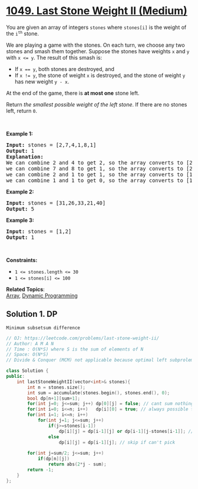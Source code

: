 # [1049. Last Stone Weight II (Medium)](https://leetcode.com/problems/last-stone-weight-ii/)

<p>You are given an array of integers <code>stones</code> where <code>stones[i]</code> is the weight of the <code>i<sup>th</sup></code> stone.</p>

<p>We are playing a game with the stones. On each turn, we choose any two stones and smash them together. Suppose the stones have weights <code>x</code> and <code>y</code> with <code>x &lt;= y</code>. The result of this smash is:</p>

<ul>
	<li>If <code>x == y</code>, both stones are destroyed, and</li>
	<li>If <code>x != y</code>, the stone of weight <code>x</code> is destroyed, and the stone of weight <code>y</code> has new weight <code>y - x</code>.</li>
</ul>

<p>At the end of the game, there is <strong>at most one</strong> stone left.</p>

<p>Return <em>the smallest possible weight of the left stone</em>. If there are no stones left, return <code>0</code>.</p>

<p>&nbsp;</p>
<p><strong>Example 1:</strong></p>

<pre><strong>Input:</strong> stones = [2,7,4,1,8,1]
<strong>Output:</strong> 1
<strong>Explanation:</strong>
We can combine 2 and 4 to get 2, so the array converts to [2,7,1,8,1] then,
we can combine 7 and 8 to get 1, so the array converts to [2,1,1,1] then,
we can combine 2 and 1 to get 1, so the array converts to [1,1,1] then,
we can combine 1 and 1 to get 0, so the array converts to [1], then that's the optimal value.
</pre>

<p><strong>Example 2:</strong></p>

<pre><strong>Input:</strong> stones = [31,26,33,21,40]
<strong>Output:</strong> 5
</pre>

<p><strong>Example 3:</strong></p>

<pre><strong>Input:</strong> stones = [1,2]
<strong>Output:</strong> 1
</pre>

<p>&nbsp;</p>
<p><strong>Constraints:</strong></p>

<ul>
	<li><code>1 &lt;= stones.length &lt;= 30</code></li>
	<li><code>1 &lt;= stones[i] &lt;= 100</code></li>
</ul>


**Related Topics**:  
[Array](https://leetcode.com/tag/array/), [Dynamic Programming](https://leetcode.com/tag/dynamic-programming/)

## Solution 1. DP 

`Minimum subsetsum difference`

```cpp
// OJ: https://leetcode.com/problems/last-stone-weight-ii/
// Author: A M A N
// Time : O(N*S) where S is the sum of elements of N
// Space: O(N*S)
// Divide & Conquer (MCM) not applicable because optimal left subprolem and optimal right subproblem doesnt give an optimum solution 

class Solution {
public:
    int lastStoneWeightII(vector<int>& stones){
        int n = stones.size();
        int sum = accumulate(stones.begin(), stones.end(), 0); 
        bool dp[n+1][sum+1];
        for(int j=0; j<=sum; j++) dp[0][j] = false; // cant sum nothing to any number
        for(int i=0; i<=n; i++)   dp[i][0] = true; // always possible to make sum zero
        for(int i=1; i<=n; i++)
            for(int j=1; j<=sum; j++)
                if(j>=stones[i-1])
                    dp[i][j] = dp[i-1][j] or dp[i-1][j-stones[i-1]]; // skip or pick
                else
                    dp[i][j] = dp[i-1][j]; // skip if can't pick
        
        for(int j=sum/2; j<=sum; j++)
            if(dp[n][j])
                return abs(2*j - sum);
        return -1;                
    }
};
```